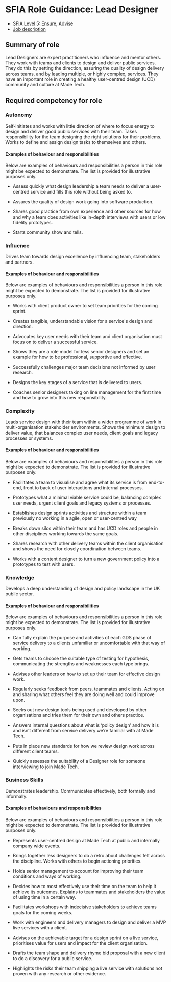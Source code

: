 # SFIA Role Guidance: Lead Designer

- [SFIA Level 5: Ensure, Advise](https://sfia-online.org/en/sfia-7/responsibilities/level-5)
- [Job description](../lead_designer.md)

## Summary of role

Lead Designers are expert practitioners who influence and mentor others. They work with teams and clients to design and deliver public services. They do this by setting the direction, assuring the quality of design delivery across teams, and by leading multiple, or highly complex, services. They have an important role in creating a healthy user-centred design (UCD) community and culture at Made Tech.

## Required competency for role

### Autonomy

Self-initiates  and works with little direction of where to focus energy to design and deliver good public services with their team. Takes responsibility for the team designing the right solutions for their problems. Works to define and assign design tasks to themselves and others. 

#### Examples of behaviour and responsibilities

Below are examples of behaviours and responsibilities a person in this role might be expected to demonstrate. The list is provided for illustrative purposes only.

- Assess quickly what design leadership a team needs to deliver a user-centred service and fills this role without being asked to. 

- Assures the quality of design work going into software production. 

- Shares good practice from own experience and other sources for how and why a team does activities like in-depth interviews with users or low fidelity prototypes.

- Starts community show and tells.


### Influence

Drives team towards design excellence by influencing team, stakeholders and partners. 

#### Examples of behaviour and responsibilities

Below are examples of behaviours and responsibilities a person in this role might be expected to demonstrate. The list is provided for illustrative purposes only.

- Works with client product owner to set team priorities for the coming sprint.

- Creates tangible, understandable vision for a service's design and direction.

- Advocates key user needs with their team and client organisation must focus on to deliver a successful service. 

- Shows they are a role model for less senior designers and set an example for how to be professional, supportive and effective. 

- Successfully challenges major team decisions not informed by user research. 

- Designs the key stages of a service that is delivered to users. 

- Coaches senior designers taking on line management for the first time and how to grow into this new responsibility.


### Complexity

Leads service design with their team within a wider programme of work in multi-organisation stakeholder environments. Shows the minimum design to deliver value, that balances complex user needs, client goals and legacy processes or systems. 

#### Examples of behaviour and responsibilities

Below are examples of behaviours and responsibilities a person in this role might be expected to demonstrate. The list is provided for illustrative purposes only.

- Facilitates a team to visualise and agree what its service is from end-to-end, front to back of user interactions and internal processes. 

- Prototypes what a minimal viable service could be, balancing complex user needs, urgent client goals and legacy systems or processes.

- Establishes design sprints activities and structure within a team previously no working in a agile, open or user-centred way

- Breaks down silos within their team and has UCD roles and people in other disciplines working towards the same goals.

- Shares research with other delivery teams within the client organisation and shows the need for closely coordination between teams.

- Works with a content designer to turn a new government policy into a prototypes to test with users.

### Knowledge

Develops a deep understanding of design and policy landscape in the UK public sector.

#### Examples of behaviour and responsibilities

Below are examples of behaviours and responsibilities a person in this role might be expected to demonstrate. The list is provided for illustrative purposes only.

- Can fully explain the purpose and activities of each GDS phase of service delivery to a clients unfamiliar or uncomfortable with that way of working. 

- Gets teams to choose the suitable type of testing for hypothesis, communicating the strengths and weaknesses each type brings.

- Advises other leaders on how to set up their team for effective design work.

- Regularly seeks feedback from peers, teammates and clients. Acting on and sharing what others feel they are doing well and could improve upon. 

- Seeks out new design tools being used and developed by other organisations and tries them for their own and others practice. 

- Answers internal questions about what is ‘policy design’ and how it is and isn’t different from service delivery we’re familiar with at Made Tech. 

- Puts in place new standards for how we review design work across different client teams.

- Quickly assesses the suitability of a Designer role for someone interviewing to join Made Tech.

### Business Skills

Demonstrates leadership. Communicates effectively, both formally and informally.

#### Examples of behaviours and responsibilities

Below are examples of behaviours and responsibilities a person in this role might be expected to demonstrate. The list is provided for illustrative purposes only.

- Represents user-centred design at Made Tech at public and internally company wide events. 

- Brings together less designers to do a retro about challenges felt across the discipline. Works with others to begin actioning priorities.

- Holds senior management to account for improving their team conditions and ways of working. 

- Decides how to most effectively use their time on the team to help it achieve its outcomes. Explains to teammates and stakeholders the value of using time in a certain way. 

- Facilitates workshops with indecisive stakeholders to achieve teams goals for the coming weeks. 

- Work with engineers and delivery managers to design and deliver a MVP live services with a client. 

- Advises on the achievable target for a design sprint on a live service, prioritises value for users and impact for the client organisation. 

- Drafts the team shape and delivery rhyme bid proposal with a new client to do a discovery for a public service. 

- Highlights the risks their team shipping a live service with solutions not proven with any research or other evidence.


